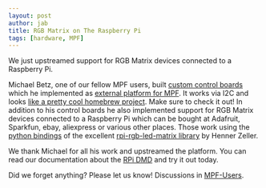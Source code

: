 ```yaml
---
layout: post
author: jab
title: RGB Matrix on The Raspberry Pi
tags: [hardware, MPF]
---
```

We just upstreamed support for RGB Matrix devices connected to a Raspberry Pi.

Michael Betz, one of our fellow MPF users, built
[custom control boards](https://github.com/yetifrisstlama/Fan-Tas-Tic-platform)
which he implemented as
[external platform for MPF](https://github.com/missionpinball/mpf-demo-platform).
It works via I2C and looks
[like a pretty cool homebrew project](https://yetifrisstlama.github.io/fan-tas-tic-firmware-upgrade/).
Make sure to check it out!
In addition to his control boards he also implemented support for
RGB Matrix devices connected to a Raspberry Pi which can be bought
at Adafruit, Sparkfun, ebay, aliexpress or various other places.
Those work using the
[python bindings](https://github.com/hzeller/rpi-rgb-led-matrix/tree/master/bindings/python#using-the-library)
of the excellent
[rpi-rgb-led-matrix library](https://github.com/hzeller/rpi-rgb-led-matrix)
by Henner Zeller.

We thank Michael for all his work and upstreamed the platform.
You can read our documentation about the
[RPi DMD](http://docs.missionpinball.org/en/dev/hardware/rpi_dmd/index.html)
and try it out today.

Did we forget anything? Please let us know!
Discussions in [MPF-Users](https://groups.google.com/forum/#!forum/mpf-users).
